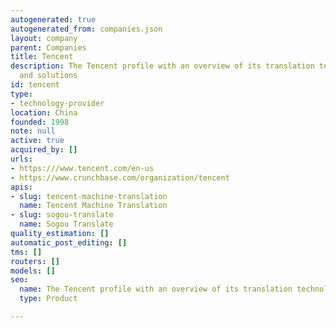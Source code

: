```yaml
---
autogenerated: true
autogenerated_from: companies.json
layout: company
parent: Companies
title: Tencent
description: The Tencent profile with an overview of its translation technologies
  and solutions
id: tencent
type:
- technology-provider
location: China
founded: 1998
note: null
active: true
acquired_by: []
urls:
- https:///www.tencent.com/en-us
- https://www.crunchbase.com/organization/tencent
apis:
- slug: tencent-machine-translation
  name: Tencent Machine Translation
- slug: sogou-translate
  name: Sogou Translate
quality_estimation: []
automatic_post_editing: []
tms: []
routers: []
models: []
seo:
  name: The Tencent profile with an overview of its translation technologies and solutions
  type: Product

---
```


